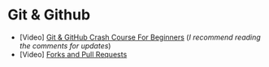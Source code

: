 # Git & Github

* \[Video] [Git & GitHub Crash Course For Beginners](https://www.youtube.com/watch?v=SWYqp7iY\_Tc) (_I recommend reading the comments for updates_)
* \[Video] [Forks and Pull Requests](https://www.youtube.com/watch?v=\_NrSWLQsDL4)

